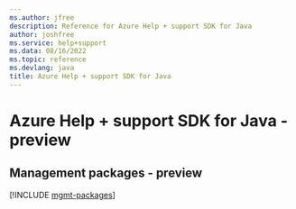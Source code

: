```yaml
---
ms.author: jfree
description: Reference for Azure Help + support SDK for Java
author: joshfree
ms.service: help+support
ms.data: 08/16/2022
ms.topic: reference
ms.devlang: java
title: Azure Help + support SDK for Java
---
```

# Azure Help + support SDK for Java - preview

## Management packages - preview
[!INCLUDE [mgmt-packages](help-+-support-mgmt-index.md)]